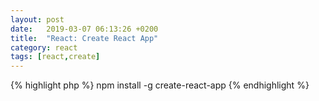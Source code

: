 ```yaml
---
layout: post
date:   2019-03-07 06:13:26 +0200
title:  "React: Create React App"
category: react
tags: [react,create]
---
```




{% highlight php %}
npm install -g create-react-app
{% endhighlight %}
